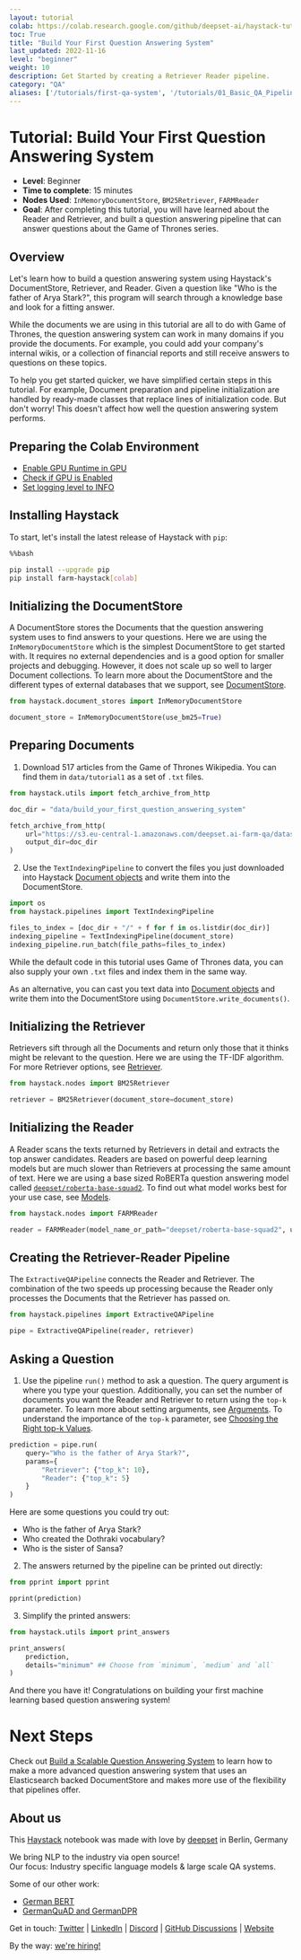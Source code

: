 ```yaml
---
layout: tutorial
colab: https://colab.research.google.com/github/deepset-ai/haystack-tutorials/blob/main/tutorials/01_build_your_first_question_answering_system.ipynb
toc: True
title: "Build Your First Question Answering System"
last_updated: 2022-11-16
level: "beginner"
weight: 10
description: Get Started by creating a Retriever Reader pipeline.
category: "QA"
aliases: ['/tutorials/first-qa-system', '/tutorials/01_Basic_QA_Pipeline.ipynb']
---
```

    

# Tutorial: Build Your First Question Answering System

- **Level**: Beginner
- **Time to complete**: 15 minutes
- **Nodes Used**: `InMemoryDocumentStore`, `BM25Retriever`, `FARMReader`
- **Goal**: After completing this tutorial, you will have learned about the Reader and Retriever, and built a question answering pipeline that can answer questions about the Game of Thrones series.


## Overview

Let's learn how to build a question answering system using Haystack's DocumentStore, Retriever, and Reader. Given a question like "Who is the father of Arya Stark?", this program will search through a knowledge base and look for a fitting answer.

While the documents we are using in this tutorial are all to do with Game of Thrones, the question answering system can work in many domains if you provide the documents. For example, you could add your company's internal wikis, or a collection of financial reports and still receive answers to questions on these topics.

To help you get started quicker, we have simplified certain steps in this tutorial. For example, Document preparation and pipeline initialization are handled by ready-made classes that replace lines of initialization code. But don't worry! This doesn't affect how well the question answering system performs.


## Preparing the Colab Environment

- [Enable GPU Runtime in GPU](https://docs.haystack.deepset.ai/docs/enable-gpu-runtime-in-colab)
- [Check if GPU is Enabled](https://docs.haystack.deepset.ai/docs/check-if-gpu-is-enabled)
- [Set logging level to INFO](https://docs.haystack.deepset.ai/docs/set-the-logging-level)


## Installing Haystack

To start, let's install the latest release of Haystack with `pip`:


```bash
%%bash

pip install --upgrade pip
pip install farm-haystack[colab]
```

## Initializing the DocumentStore

A DocumentStore stores the Documents that the question answering system uses to find answers to your questions. Here we are using the `InMemoryDocumentStore` which is the simplest DocumentStore to get started with. It requires no external dependencies and is a good option for smaller projects and debugging. However, it does not scale up so well to larger Document collections. To learn more about the DocumentStore and the different types of external databases that we support, see [DocumentStore](https://docs.haystack.deepset.ai/docs/document_store).


```python
from haystack.document_stores import InMemoryDocumentStore

document_store = InMemoryDocumentStore(use_bm25=True)
```

## Preparing Documents

1. Download 517 articles from the Game of Thrones Wikipedia. You can find them in `data/tutorial1` as a set of `.txt` files.


```python
from haystack.utils import fetch_archive_from_http

doc_dir = "data/build_your_first_question_answering_system"

fetch_archive_from_http(
    url="https://s3.eu-central-1.amazonaws.com/deepset.ai-farm-qa/datasets/documents/wiki_gameofthrones_txt1.zip",
    output_dir=doc_dir
)
```

2. Use the `TextIndexingPipeline` to convert the files you just downloaded into Haystack [Document objects](https://docs.haystack.deepset.ai/docs/documents_answers_labels#document) and write them into the DocumentStore.


```python
import os
from haystack.pipelines import TextIndexingPipeline

files_to_index = [doc_dir + "/" + f for f in os.listdir(doc_dir)]
indexing_pipeline = TextIndexingPipeline(document_store)
indexing_pipeline.run_batch(file_paths=files_to_index)


```

While the default code in this tutorial uses Game of Thrones data, you can also supply your own `.txt` files and index them in the same way.

As an alternative, you can cast you text data into [Document objects](https://docs.haystack.deepset.ai/docs/documents_answers_labels#document) and write them into the DocumentStore using `DocumentStore.write_documents()`.

## Initializing the Retriever

Retrievers sift through all the Documents and return only those that it thinks might be relevant to the question. Here we are using the TF-IDF algorithm. For more Retriever options, see [Retriever](https://haystack.deepset.ai/pipeline_nodes/retriever).


```python
from haystack.nodes import BM25Retriever

retriever = BM25Retriever(document_store=document_store)
```

## Initializing the Reader

A Reader scans the texts returned by Retrievers in detail and extracts the top answer candidates. Readers are based on powerful deep learning models but are much slower than Retrievers at processing the same amount of text. Here we are using a base sized RoBERTa question answering model called [`deepset/roberta-base-squad2`](https://huggingface.co/deepset/roberta-base-squad2). To find out what model works best for your use case, see [Models](https://haystack.deepset.ai/pipeline_nodes/reader#models).


```python
from haystack.nodes import FARMReader

reader = FARMReader(model_name_or_path="deepset/roberta-base-squad2", use_gpu=True)
```

## Creating the Retriever-Reader Pipeline

The `ExtractiveQAPipeline` connects the Reader and Retriever. The combination of the two speeds up processing because the Reader only processes the Documents that the Retriever has passed on.


```python
from haystack.pipelines import ExtractiveQAPipeline

pipe = ExtractiveQAPipeline(reader, retriever)
```

## Asking a Question

1. Use the pipeline `run()` method to ask a question. The query argument is where you type your question. Additionally, you can set the number of documents you want the Reader and Retriever to return using the `top-k` parameter. To learn more about setting arguments, see [Arguments](https://docs.haystack.deepset.ai/docs/pipelines#arguments). To understand the importance of the `top-k` parameter, see [Choosing the Right top-k Values](https://docs.haystack.deepset.ai/docs/optimization#choosing-the-right-top-k-values).



```python
prediction = pipe.run(
    query="Who is the father of Arya Stark?",
    params={
        "Retriever": {"top_k": 10},
        "Reader": {"top_k": 5}
    }
)
```

Here are some questions you could try out:
- Who is the father of Arya Stark?
- Who created the Dothraki vocabulary?
- Who is the sister of Sansa?

2. The answers returned by the pipeline can be printed out directly:


```python
from pprint import pprint

pprint(prediction)
```

3. Simplify the printed answers:


```python
from haystack.utils import print_answers

print_answers(
    prediction,
    details="minimum" ## Choose from `minimum`, `medium` and `all`
)
```

And there you have it! Congratulations on building your first machine learning based question answering system!

# Next Steps

Check out [Build a Scalable Question Answering System](https://haystack.deepset.ai/tutorials/02_build_a_scalable_question_answering_system) to learn how to make a more advanced question answering system that uses an Elasticsearch backed DocumentStore and makes more use of the flexibility that pipelines offer.

## About us

This [Haystack](https://github.com/deepset-ai/haystack/) notebook was made with love by [deepset](https://deepset.ai/) in Berlin, Germany

We bring NLP to the industry via open source!  
Our focus: Industry specific language models & large scale QA systems.  
  
Some of our other work: 
- [German BERT](https://deepset.ai/german-bert)
- [GermanQuAD and GermanDPR](https://deepset.ai/germanquad)

Get in touch:
[Twitter](https://twitter.com/deepset_ai) | [LinkedIn](https://www.linkedin.com/company/deepset-ai/) | [Discord](https://haystack.deepset.ai/community/join) | [GitHub Discussions](https://github.com/deepset-ai/haystack/discussions) | [Website](https://deepset.ai)

By the way: [we're hiring!](https://www.deepset.ai/jobs)



```python

```
